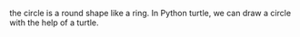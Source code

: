 the circle is a round shape like a ring. In Python turtle, we can draw a circle with the help of a turtle.


